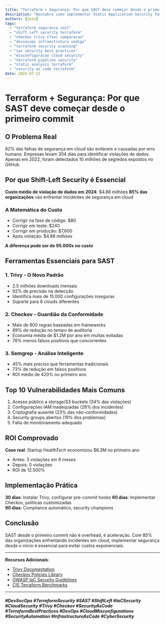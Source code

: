 ```yaml
---
title: "Terraform + Segurança: Por que SAST deve começar desde o primeiro commit"
description: "Descubra como implementar Static Application Security Testing (SAST) em pipelines Terraform desde o início do desenvolvimento. Análise completa de ferramentas como Trivy, Checkov e estratégias shift-left para evitar as 82% de falhas de segurança causadas por misconfiguração."
authors: [Ieso]
tags:
  - "terraform seguranca sast"
  - "shift left security terraform"
  - "checkov trivy tfsec comparacao"
  - "devsecops infraestrutura codigo"
  - "terraform security scanning"
  - "iac security best practices"
  - "misconfiguracao cloud security"
  - "terraform pipeline security"
  - "static analysis terraform"
  - "security as code terraform"
date: 2025-07-22
---
```


# Terraform + Segurança: Por que SAST deve começar desde o primeiro commit

## O Problema Real
82% das falhas de segurança em cloud são evitáveis e causadas por erro humano. Empresas levam 204 dias para identificar violações de dados. Apenas em 2022, foram detectados 10 milhões de segredos expostos no GitHub.

<!-- truncate -->

## Por que Shift-Left Security é Essencial
**Custo médio de violação de dados em 2024**: $4.88 milhões
**85% das organizações** vão enfrentar incidentes de segurança em cloud

### A Matemática do Custo
- Corrigir na fase de código: $80
- Corrigir em teste: $240  
- Corrigir em produção: $7,600
- Após violação: $4.88 milhões

**A diferença pode ser de 95.000x no custo**

## Ferramentas Essenciais para SAST

### 1. Trivy - O Novo Padrão
- 2.5 milhões downloads mensais
- 92% de precisão na detecção
- Identifica mais de 15.000 configurações inseguras
- Suporte para 8 clouds diferentes

### 2. Checkov - Guardião da Conformidade  
- Mais de 800 regras baseadas em frameworks
- 89% de redução no tempo de auditoria
- Economia média de $1.2M por ano em multas evitadas
- 78% menos falsos positivos que concorrentes

### 3. Semgrep - Análise Inteligente
- 45% mais preciso que ferramentas tradicionais
- 73% de redução em falsos positivos
- ROI médio de 420% no primeiro ano

## Top 10 Vulnerabilidades Mais Comuns
1. Acesso público a storage/S3 buckets (34% das violações)
2. Configurações IAM inadequadas (28% dos incidentes)
3. Criptografia ausente (23% das não-conformidades)
4. Security groups abertos (19% dos problemas)
5. Falta de monitoramento adequado

## ROI Comprovado
**Caso real**: Startup HealthTech economizou $6.3M no primeiro ano
- Antes: 3 violações em 6 meses
- Depois: 0 violações
- ROI de 12.500%

## Implementação Prática
**30 dias**: Instalar Trivy, configurar pre-commit hooks
**60 dias**: Implementar Checkov, políticas customizadas  
**90 dias**: Compliance automático, security champions

## Conclusão
SAST desde o primeiro commit não é overhead, é aceleração. Com 85% das organizações enfrentando incidentes em cloud, implementar segurança desde o início é essencial para evitar custos exponenciais.

---

**Recursos Adicionais**:
- [Trivy Documentation](https://aquasecurity.github.io/trivy/)
- [Checkov Policies Library](https://www.checkov.io/5.Policy%20Index/)
- [OWASP IaC Security Guidelines](https://owasp.org/www-project-iac-security/)
- [CIS Terraform Benchmarks](https://www.cisecurity.org/)

---

##### #DevSecOps #TerraformSecurity #SAST #ShiftLeft #IaCSecurity #CloudSecurity #Trivy #Checkov #SecurityAsCode #TerraformBestPractices #DevOps #CloudMisconfigurations #SecurityAutomation #InfrastructureAsCode #CyberSecurity